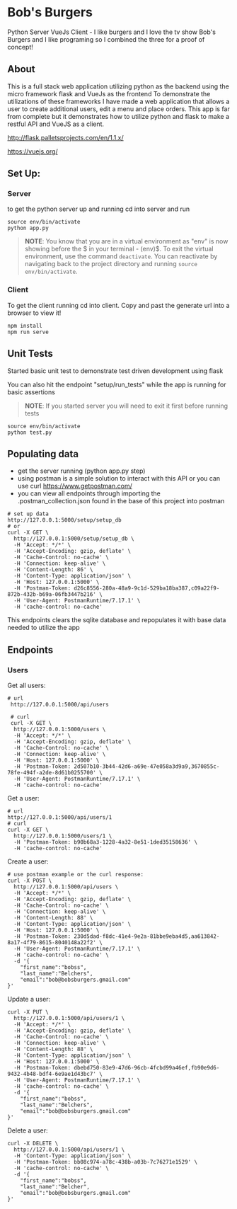 # Bob's Burgers
Python Server VueJs Client - I like burgers and I love the tv show Bob's Burgers and I like programing so I combined the three for a proof of concept!

## About
This is a full stack web application utilizing python as the backend using the micro framework flask and VueJs as the frontend
To demonstrate the utilizations of these frameworks I have made a web application that allows a user to create additional users, 
edit a menu and place orders. This app is far from complete but it demonstrates how to utilize python and flask to make a 
restful API and VueJS as a client.

http://flask.palletsprojects.com/en/1.1.x/


https://vuejs.org/

## Set Up:
### Server
to get the python server up and running cd into server and run
```
source env/bin/activate
python app.py
```
 > **NOTE**: You know that you are in a virtual environment as "env" is now showing before the $ in your terminal - (env)$. To exit the virtual environment, use the command `deactivate`. You can reactivate by navigating back to the project directory and running `source env/bin/activate`.
### Client
To get the client running cd into client. Copy and past the generate url into a browser to view it!
```
npm install
npm run serve
```
## Unit Tests
Started basic unit test to demonstrate test driven development using flask

You can also hit the endpoint "setup/run_tests" while the app is running for basic assertions
> **NOTE**: If you started server you will need to exit it first before running tests
```
source env/bin/activate
python test.py
```
## Populating data
* get the server running (python app.py step)
* using postman is a simple solution to interact with this API or you can use curl https://www.getpostman.com/
* you can view all endpoints through importing the .postman_collection.json found in the base of this project into postman

```
# set up data
http://127.0.0.1:5000/setup/setup_db
# or
curl -X GET \
  http://127.0.0.1:5000/setup/setup_db \
  -H 'Accept: */*' \
  -H 'Accept-Encoding: gzip, deflate' \
  -H 'Cache-Control: no-cache' \
  -H 'Connection: keep-alive' \
  -H 'Content-Length: 86' \
  -H 'Content-Type: application/json' \
  -H 'Host: 127.0.0.1:5000' \
  -H 'Postman-Token: d26c8556-280a-48a9-9c1d-529ba18ba387,c09a22f9-872b-432b-b69a-06fb3447b216' \
  -H 'User-Agent: PostmanRuntime/7.17.1' \
  -H 'cache-control: no-cache'
```
This endpoints clears the sqlite database and repopulates it with base data needed to utilize the app

## Endpoints
### Users
Get all users:
```
# url
 http://127.0.0.1:5000/api/users

 # curl
 curl -X GET \
  http://127.0.0.1:5000/users \
  -H 'Accept: */*' \
  -H 'Accept-Encoding: gzip, deflate' \
  -H 'Cache-Control: no-cache' \
  -H 'Connection: keep-alive' \
  -H 'Host: 127.0.0.1:5000' \
  -H 'Postman-Token: 2d507b10-3b44-42d6-a69e-47e058a3d9a9,3670855c-78fe-494f-a2de-8d61b0255700' \
  -H 'User-Agent: PostmanRuntime/7.17.1' \
  -H 'cache-control: no-cache'
```
Get a user:
```
# url
http://127.0.0.1:5000/api/users/1
# curl
curl -X GET \
  http://127.0.0.1:5000/users/1 \
  -H 'Postman-Token: b90b68a3-1228-4a32-8e51-1ded35158636' \
  -H 'cache-control: no-cache'
```
Create a user:
```
# use postman example or the curl response:
curl -X POST \
  http://127.0.0.1:5000/api/users \
  -H 'Accept: */*' \
  -H 'Accept-Encoding: gzip, deflate' \
  -H 'Cache-Control: no-cache' \
  -H 'Connection: keep-alive' \
  -H 'Content-Length: 88' \
  -H 'Content-Type: application/json' \
  -H 'Host: 127.0.0.1:5000' \
  -H 'Postman-Token: 230d5dad-f8dc-41e4-9e2a-81bbe9eba4d5,aa613842-8a17-4f79-8615-8040148a22f2' \
  -H 'User-Agent: PostmanRuntime/7.17.1' \
  -H 'cache-control: no-cache' \
  -d '{
	"first_name":"bobss",
	"last_name":"Belchers",
	"email":"bob@bobsburgers.gmail.com"
}'

```
Update a user:
```
curl -X PUT \
  http://127.0.0.1:5000/api/users/1 \
  -H 'Accept: */*' \
  -H 'Accept-Encoding: gzip, deflate' \
  -H 'Cache-Control: no-cache' \
  -H 'Connection: keep-alive' \
  -H 'Content-Length: 88' \
  -H 'Content-Type: application/json' \
  -H 'Host: 127.0.0.1:5000' \
  -H 'Postman-Token: dbebd750-83e9-47d6-96cb-4fcbd99a46ef,fb90e9d6-9432-4b48-bdf4-6e9ae1d43bc7' \
  -H 'User-Agent: PostmanRuntime/7.17.1' \
  -H 'cache-control: no-cache' \
  -d '{
	"first_name":"bobss",
	"last_name":"Belchers",
	"email":"bob@bobsburgers.gmail.com"
}'
```

Delete a user:
```
curl -X DELETE \
  http://127.0.0.1:5000/api/users/1 \
  -H 'Content-Type: application/json' \
  -H 'Postman-Token: bb08c974-a78c-438b-a03b-7c76271e1529' \
  -H 'cache-control: no-cache' \
  -d '{
	"first_name":"bobss",
	"last_name":"Belcher",
	"email":"bob@bobsburgers.gmail.com"
}'
```
